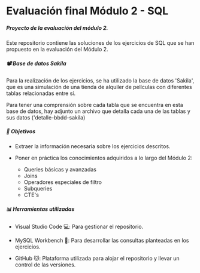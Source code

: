 # Evaluación final Módulo 2 - SQL

##### Proyecto de la evaluación del módulo 2.

Este repositorio contiene las soluciones de los ejercicios de SQL que se han propuesto en la evaluación del Módulo 2.

##### 📽 Base de datos Sakila

Para la realización de los ejercicios, se ha utilizado la base de datos 'Sakila', que es una simulación de una tienda de alquiler de películas con diferentes tablas relacionadas entre sí.

Para tener una comprensión sobre cada tabla que se encuentra en esta base de datos, hay adjunto un archivo que detalla cada una de las tablas y sus datos ('detalle-bbdd-sakila)

##### 🎯 Objetivos

- Extraer la información necesaria sobre los ejercicios descritos.

- Poner en práctica los conocimientos adquiridos a lo largo del Módulo 2:
    - Queries básicas y avanzadas
    - Joins
    - Operadores especiales de filtro
    - Subqueries
    - CTE's


##### :bar_chart: Herramientas utilizadas

- Visual Studio Code :computer:: Para gestionar el repositorio.

- MySQL Workbench :file_folder:: Para desarrollar las consultas planteadas en los ejercicios.

- GitHub :cat:: Plataforma utilizada para alojar el repositorio y llevar un control de las versiones.


